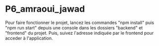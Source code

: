 # P6_amraoui_jawad

Pour faire fonctionner le projet, lancez les commandes "npm install" puis "npm run start" depuis une console dans les dossiers "backend" et "frontend" du projet.
Puis, suivez l'adresse indiquée par le frontend pour acceder à l'application.
